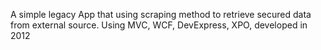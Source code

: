 A simple legacy App that using scraping method to retrieve secured data from external source. Using MVC, WCF, DevExpress, XPO, developed in 2012
